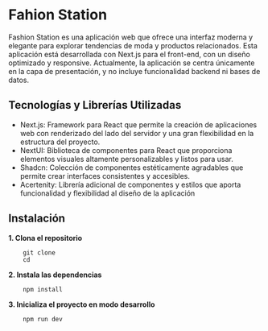 # Fahion Station
Fashion Station es una aplicación web que ofrece una interfaz moderna y elegante para explorar tendencias de moda y productos relacionados. Esta aplicación está desarrollada con Next.js para el front-end, con un diseño optimizado y responsive. Actualmente, la aplicación se centra únicamente en la capa de presentación, y no incluye funcionalidad backend ni bases de datos.

## Tecnologías y Librerías Utilizadas
 - Next.js: Framework para React que permite la creación de aplicaciones web con renderizado del lado del servidor y una gran flexibilidad en la estructura del proyecto.
 - NextUI: Biblioteca de componentes para React que proporciona elementos visuales altamente personalizables y listos para usar.
 - Shadcn: Colección de componentes estéticamente agradables que permite crear interfaces consistentes y accesibles.
 - Acertenity: Librería adicional de componentes y estilos que aporta funcionalidad y flexibilidad al diseño de la aplicación

## Instalación
**1. Clona el repositorio**

````
    git clone
    cd     
````
**2. Instala las dependencias**

````
    npm install
````
**3. Inicializa el proyecto en modo desarrollo**

````
    npm run dev     
````
